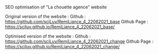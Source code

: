 SEO optimisation of "La chouette agence" website

Original version of the website : 
Github : https://github.com/sciLuv/RemiLiance_4_22062021_base
Github Page : https://sciluv.github.io/RemiLiance_4_22062021_base/

Optimised version of the website : 
Github : https://github.com/sciLuv/RemiLiance_4_22062021_change
Github Page : https://sciluv.github.io/RemiLiance_4_22062021_change/
